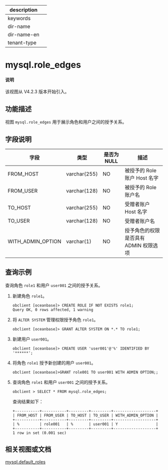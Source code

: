 |description||
|---|---|
|keywords||
|dir-name||
|dir-name-en||
|tenant-type||

# mysql.role_edges

<main id="notice" type='explain'>
<h4>说明</h4>
<p>该视图从 V4.2.3 版本开始引入。</p>
</main>

## 功能描述

视图 `mysql.role_edges` 用于展示角色和用户之间的授予关系。

## 字段说明

| **字段** | **类型** | **是否为 NULL** | **描述** |
| -------- | -------- | --------------- | -------- |
| FROM_HOST         | varchar(255) | NO   | 被授予的 Role 账户 Host 名字     |
| FROM_USER         | varchar(128) | NO   | 被授予的 Role 账户名     |
| TO_HOST           | varchar(255) | NO   | 受赠者账户 Host 名字     |
| TO_USER           | varchar(128) | NO   | 受赠者账户名     |
| WITH_ADMIN_OPTION | varchar(1)   | NO   | 授予角色的权限是否具有 ADMIN 权限选项     |

## 查询示例

查询角色 `role1` 和用户 `user001` 之间的授予关系。

1. 新建角色 `role1`。

    ```shell
    obclient [oceanbase]> CREATE ROLE IF NOT EXISTS role1;
    Query OK, 0 rows affected, 1 warning
    ```

2. 将 `ALTER SYSTEM` 管理权限授予角色 `role1`。

    ```shell
    obclient [oceanbase]> GRANT ALTER SYSTEM ON *.* TO role1;
    ```

3. 新建用户 `user001`。

    ```shell
    obclient [oceanbase]> CREATE USER 'user001'@'%' IDENTIFIED BY '******';
    ```

4. 将角色 `role1` 授予新创建的用户 `user001`。

    ```shell
    obclient [oceanbase]>GRANT role001 TO user001 WITH ADMIN OPTION;;
    ```

5. 查询角色  `role1` 和用户 `user001` 之间的授予关系。

    ```shell
    obclient > SELECT * FROM mysql.role_edges;
    ```

    查询结果如下：

    ```shell
    +-----------+-----------+---------+---------+-------------------+
    | FROM_HOST | FROM_USER | TO_HOST | TO_USER | WITH_ADMIN_OPTION |
    +-----------+-----------+---------+---------+-------------------+
    | %         | role001   | %       | user001 | Y                 |
    +-----------+-----------+---------+---------+-------------------+
    1 row in set (0.001 sec)
    ```

## 相关视图或文档

[mysql.default_roles](27800.mysql-default_roles-of-mysql-mode.md)
